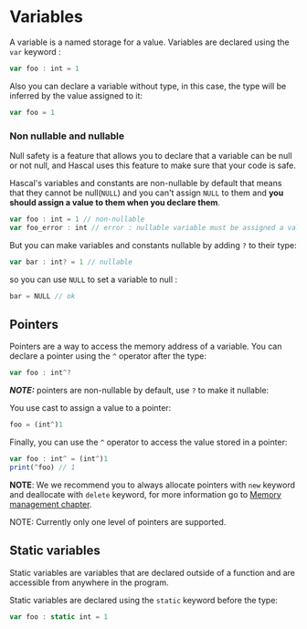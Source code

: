 # Variables
A variable is a named storage for a value. Variables are declared using the `var` keyword :
```typescript
var foo : int = 1
```

Also you can declare a variable without type, in this case, the type will be inferred by the value assigned to it:
```typescript
var foo = 1
```

### Non nullable and nullable
Null safety is a feature that allows you to declare that a variable can be null or not null, and Hascal uses this feature to make sure that your code is safe.

Hascal's variables and constants are non-nullable by default that means that they cannot be null(`NULL`) and you can't assign `NULL` to them and **you should assign a value to them when you declare them**.

```typescript
var foo : int = 1 // non-nullable
var foo_error : int // error : nullable variable must be assigned a value
```

But you can make variables and constants nullable by adding `?` to their type:

```typescript
var bar : int? = 1 // nullable
```

so you can use `NULL` to set a variable to null :

```typescript
bar = NULL // ok
```


## Pointers
Pointers are a way to access the memory address of a variable. You can declare a pointer using the `^` operator after the type:

```typescript
var foo : int^?
```
***NOTE:*** pointers are non-nullable by default, use `?` to make it nullable:

You use cast to assign a value to a pointer:
```typescript
foo = (int^)1
```

Finally, you can use the `^` operator to access the value stored in a pointer:
```typescript
var foo : int^ = (int^)1
print(^foo) // 1
```
**NOTE**: We we recommend you to always allocate pointers with `new` keyword and deallocate with `delete` keyword, for more information go to [Memory management chapter](13_memory_management.md).

NOTE: Currently only one level of pointers are supported.

## Static variables
Static variables are variables that are declared outside of a function and are accessible from anywhere in the program.

Static variables are declared using the `static` keyword before the type:
```typescript
var foo : static int = 1
```